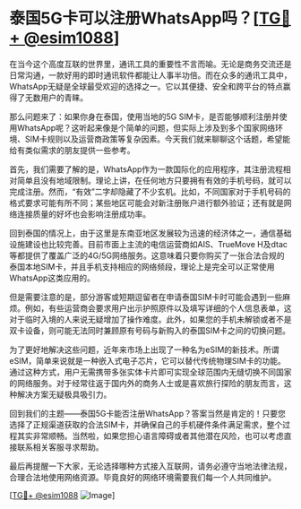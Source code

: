 # 泰国5G卡可以注册WhatsApp吗？[[TG💪+ @esim1088](https://t.me/s/esim1088)]

在当今这个高度互联的世界里，通讯工具的重要性不言而喻。无论是商务交流还是日常沟通，一款好用的即时通讯软件都能让人事半功倍。而在众多的通讯工具中，WhatsApp无疑是全球最受欢迎的选择之一。它以其便捷、安全和跨平台的特点赢得了无数用户的青睐。

那么问题来了：如果你身在泰国，使用当地的5G SIM卡，是否能够顺利注册并使用WhatsApp呢？这听起来像是个简单的问题，但实际上涉及到多个国家网络环境、SIM卡规则以及运营商政策等复杂因素。今天我们就来聊聊这个话题，希望能给有类似需求的朋友提供一些参考。

首先，我们需要了解的是，WhatsApp作为一款国际化的应用程序，其注册流程相对简单且没有地域限制。理论上讲，在任何地方只要拥有有效的手机号码，就可以完成注册。然而，“有效”二字却隐藏了不少玄机。比如，不同国家对于手机号码的格式要求可能有所不同；某些地区可能会对新注册账户进行额外验证；还有就是网络连接质量的好坏也会影响注册成功率。

回到泰国的情况上，由于这里是东南亚地区发展较为迅速的经济体之一，通信基础设施建设也比较完善。目前市面上主流的电信运营商如AIS、TrueMove H及dtac等都提供了覆盖广泛的4G/5G网络服务。这意味着只要你购买了一张合法合规的泰国本地SIM卡，并且手机支持相应的网络频段，理论上是完全可以正常使用WhatsApp这类应用的。

但是需要注意的是，部分游客或短期逗留者在申请泰国SIM卡时可能会遇到一些麻烦。例如，有些运营商会要求用户出示护照原件以及填写详细的个人信息表单，这对于临时入境的人来说无疑增加了操作难度。此外，如果您的手机未解锁或者不是双卡设备，则可能无法同时兼顾原有号码与新购入的泰国SIM卡之间的切换问题。

为了更好地解决这些问题，近年来市场上出现了一种名为eSIM的新技术。所谓eSIM，简单来说就是一种嵌入式电子芯片，它可以替代传统物理SIM卡的功能。通过这种方式，用户无需携带多张实体卡片即可实现全球范围内无缝切换不同国家的网络服务。对于经常往返于国内外的商务人士或是喜欢旅行探险的朋友而言，这种解决方案无疑极具吸引力。

回到我们的主题——泰国5G卡能否注册WhatsApp？答案当然是肯定的！只要您选择了正规渠道获取的合法SIM卡，并确保自己的手机硬件条件满足需求，整个过程其实非常顺畅。当然啦，如果您担心语言障碍或者其他潜在风险，也可以考虑直接联系相关客服寻求帮助。

最后再提醒一下大家，无论选择哪种方式接入互联网，请务必遵守当地法律法规，合理合法地使用网络资源。毕竟良好的网络环境需要我们每一个人共同维护。

[[TG💪+ @esim1088](https://t.me/s/esim1088) ![Image](https://i.postimg.cc/4NQfJmqS/Snipaste-2025-05-13-00-14-12.png)]